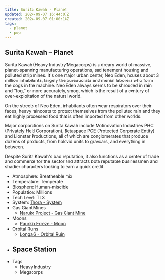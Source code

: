```yaml
---
title: Surita Kawah - Planet
updated: 2024-09-07 16:44:07Z
created: 2024-09-07 01:00:18Z
tags:
  - planet
  - pwp
---
```


## Surita Kawah &ndash; Planet

Surita Kawah (Heavy Industry/Megacorps) is a dreary world of massive, planet-spanning manufacturing operations, sad tenement housing and polluted strip mines. It's one major urban center, Neo Eden, houses about 3 million inhabitants, largely the bureaucrats and menial laborers who form the cogs in the machine. Neo Eden always seems to be shrouded in rain and “fog,” or more accurately, smog, which is the result of a century of over-exploitation of the natural world.

On the streets of Neo Eden, inhabitants often wear respirators over their faces, heavy raincoats to protect themselves from the polluted rain and they eat highly processed food that is often imported from other worlds.

Major corporations on Surita Kawah include Motinovation Industries PHC (Privately Held Corporation), Betaspace PCE (Protected Corporate Entity) and Lionstar Productions, all of which are conglomerates that produce dozens of products, from holovid units to gravcars, and everything in between.

Despite Surita Kawah's bad reputation, it also functions as a center of trade and commerce for the sector and attracts both reputable businessmen and shadier characters looking to earn a quick credit.

- Atmosphere: Breatheable mix
- Temperature: Temperate
- Biosphere: Human-miscible
- Population: Millions
- Tech Level: TL3
- System: [Thora - System](Thora%20-%20System.md)
- Gas Giant Mines
	- [Naruko Project - Gas Giant Mine](Naruko%20Project%20-%20Gas%20Giant%20Mine.md)
- Moons
   - [Paurkin Erreze - Moon](Paurkin%20Erreze%20-%20Moon.md)
- Orbital Ruins
	- [Longa 6 - Orbital Ruin](Longa%206%20-%20Orbital%20Ruin.md)
- Space Station
   - 
- Tags
   - Heavy Industry
   - Megacorps

